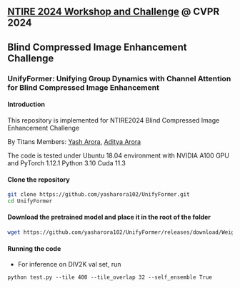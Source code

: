 ## [NTIRE 2024 Workshop and Challenge](https://cvlai.net/ntire/2024/) @ CVPR 2024
## Blind Compressed Image Enhancement Challenge


### UnifyFormer: Unifying Group Dynamics with Channel Attention for Blind Compressed Image Enhancement

#### Introduction

This repository is implemented for NTIRE2024 Blind Compressed Image Enhancement Challenge

By Titans
Members: [Yash Arora](https://github.com/yasharora102), [Aditya Arora](https://github.com/adityac8)


The code is tested under Ubuntu 18.04 environment with NVIDIA A100 GPU and PyTorch 1.12.1 Python 3.10 Cuda 11.3

#### Clone the repository
    
```bash
git clone https://github.com/yasharora102/UnifyFormer.git
cd UnifyFormer
```


#### Download the pretrained model and place it in the root of the folder

```bash
wget https://github.com/yasharora102/UnifyFormer/releases/download/Weights/model_unifyformer.pth 
```

#### Running the code

- For inference on DIV2K val set, run

```
python test.py --tile 400 --tile_overlap 32 --self_ensemble True
```
